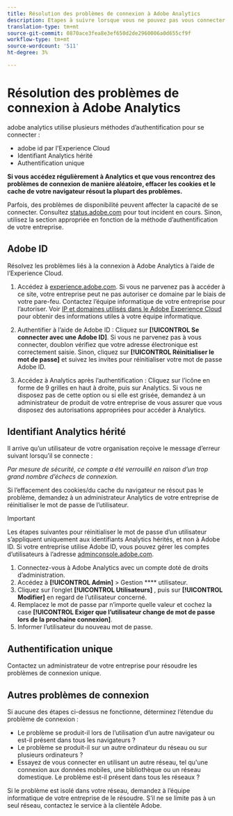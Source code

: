 ```yaml
---
title: Résolution des problèmes de connexion à Adobe Analytics
description: Etapes à suivre lorsque vous ne pouvez pas vous connecter à Adobe Analytics.
translation-type: tm+mt
source-git-commit: 0870ace3fea8e3ef650d2de2960006a0d655cf9f
workflow-type: tm+mt
source-wordcount: '511'
ht-degree: 3%

---
```



# Résolution des problèmes de connexion à Adobe Analytics

adobe analytics utilise plusieurs méthodes d’authentification pour se connecter :

* adobe id par l&#39;Experience Cloud
* Identifiant Analytics hérité
* Authentification unique

**Si vous accédez régulièrement à Analytics et que vous rencontrez des problèmes de connexion de manière aléatoire, effacer les cookies et le cache de votre navigateur résout la plupart des problèmes.**

Parfois, des problèmes de disponibilité peuvent affecter la capacité de se connecter. Consultez [status.adobe.com](https://status.adobe.com) pour tout incident en cours. Sinon, utilisez la section appropriée en fonction de la méthode d’authentification de votre entreprise.

## Adobe ID

Résolvez les problèmes liés à la connexion à Adobe Analytics à l’aide de l’Experience Cloud.

1. Accédez à [experience.adobe.com](https://experience.adobe.com). Si vous ne parvenez pas à accéder à ce site, votre entreprise peut ne pas autoriser ce domaine par le biais de votre pare-feu. Contactez l’équipe informatique de votre entreprise pour l’autoriser. Voir [IP et domaines utilisés dans le Adobe Experience Cloud](https://helpx.adobe.com/fr/analytics/kb/adobe-ip-addresses.html) pour obtenir des informations utiles à votre équipe informatique.

2. Authentifier à l’aide de Adobe ID : Cliquez sur **[!UICONTROL Se connecter avec une Adobe ID]**. Si vous ne parvenez pas à vous connecter, doublon vérifiez que votre adresse électronique est correctement saisie. Sinon, cliquez sur **[!UICONTROL Réinitialiser le mot de passe]** et suivez les invites pour réinitialiser votre mot de passe Adobe ID.

3. Accédez à Analytics après l’authentification : Cliquez sur l’icône en forme de 9 grilles en haut à droite, puis sur Analytics. Si vous ne disposez pas de cette option ou si elle est grisée, demandez à un administrateur de produit de votre entreprise de vous assurer que vous disposez des autorisations appropriées pour accéder à Analytics.

## Identifiant Analytics hérité

Il arrive qu’un utilisateur de votre organisation reçoive le message d’erreur suivant lorsqu’il se connecte :

*Par mesure de sécurité, ce compte a été verrouillé en raison d’un trop grand nombre d’échecs de connexion.*

Si l’effacement des cookies/du cache du navigateur ne résout pas le problème, demandez à un administrateur Analytics de votre entreprise de réinitialiser le mot de passe de l’utilisateur.

>[!IMPORTANT]
>
>Les étapes suivantes pour réinitialiser le mot de passe d’un utilisateur s’appliquent uniquement aux identifiants Analytics hérités, et non à Adobe ID. Si votre entreprise utilise Adobe ID, vous pouvez gérer les comptes d’utilisateurs à l’adresse [adminconsole.adobe.com](https://adminconsole.adobe.com).

1. Connectez-vous à Adobe Analytics avec un compte doté de droits d’administration.
2. Accédez à **[!UICONTROL Admin]** > Gestion **** utilisateur.
3. Cliquez sur l’onglet **[!UICONTROL Utilisateurs]** , puis sur **[!UICONTROL Modifier]** en regard de l’utilisateur concerné.
4. Remplacez le mot de passe par n’importe quelle valeur et cochez la case **[!UICONTROL Exiger que l’utilisateur change de mot de passe lors de la prochaine connexion]**.
5. Informer l’utilisateur du nouveau mot de passe.

## Authentification unique

Contactez un administrateur de votre entreprise pour résoudre les problèmes de connexion unique.

## Autres problèmes de connexion

Si aucune des étapes ci-dessus ne fonctionne, déterminez l’étendue du problème de connexion :

* Le problème se produit-il lors de l’utilisation d’un autre navigateur ou est-il présent dans tous les navigateurs ?
* Le problème se produit-il sur un autre ordinateur du réseau ou sur plusieurs ordinateurs ?
* Essayez de vous connecter en utilisant un autre réseau, tel qu&#39;une connexion aux données mobiles, une bibliothèque ou un réseau domestique. Le problème est-il présent dans tous les réseaux ?

Si le problème est isolé dans votre réseau, demandez à l’équipe informatique de votre entreprise de le résoudre. S’il ne se limite pas à un seul réseau, contactez le service à la clientèle Adobe.
